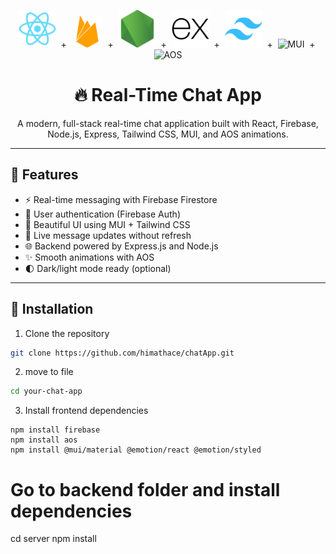 <p align="center">
  <img src="https://raw.githubusercontent.com/devicons/devicon/master/icons/react/react-original.svg" alt="React" width="60"/>
  &nbsp;+&nbsp;
  <img src="https://raw.githubusercontent.com/devicons/devicon/master/icons/firebase/firebase-plain.svg" alt="Firebase" width="50"/>
  &nbsp;+&nbsp;
  <img src="https://raw.githubusercontent.com/devicons/devicon/master/icons/nodejs/nodejs-original.svg" alt="Node.js" width="60"/>
  &nbsp;+&nbsp;
  <img src="https://raw.githubusercontent.com/devicons/devicon/master/icons/express/express-original.svg" alt="Express" width="60"/>
  &nbsp;+&nbsp;
  <img src="https://raw.githubusercontent.com/devicons/devicon/master/icons/tailwindcss/tailwindcss-plain.svg" alt="TailwindCSS" width="60"/>
  &nbsp;+&nbsp;
  <img src="https://mui.com/static/logo.png" alt="MUI" width="50"/>
  &nbsp;+&nbsp;
  <img src="https://cdn.jsdelivr.net/gh/michalsnik/aos@master/aos.gif" alt="AOS" width="60"/>
</p>

<h1 align="center">🔥 Real-Time Chat App</h1>

<p align="center">
  A modern, full-stack real-time chat application built with React, Firebase, Node.js, Express, Tailwind CSS, MUI, and AOS animations.
</p>

---

## 🚀 Features

- ⚡ Real-time messaging with Firebase Firestore
- 🔐 User authentication (Firebase Auth)
- 🎨 Beautiful UI using MUI + Tailwind CSS
- 💬 Live message updates without refresh
- 🌐 Backend powered by Express.js and Node.js
- ✨ Smooth animations with AOS
- 🌓 Dark/light mode ready (optional)

---


## 🔧 Installation


1. Clone the repository
```bash
git clone https://github.com/himathace/chatApp.git
```

2. move to file

```bash
cd your-chat-app
```

3. Install frontend dependencies

```
npm install firebase
npm install aos
npm install @mui/material @emotion/react @emotion/styled
```

# Go to backend folder and install dependencies
cd server
npm install
